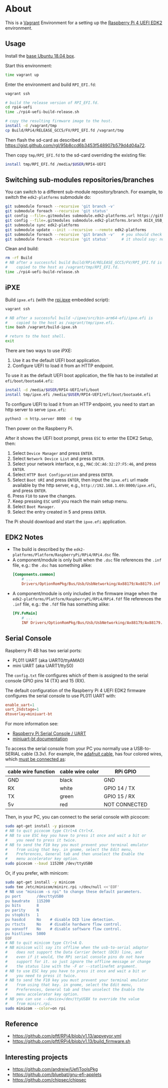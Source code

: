 # About

This is a [Vagrant](https://www.vagrantup.com/) Environment for a setting up
the [Raspberry Pi 4 UEFI EDK2](https://github.com/pftf/RPi4) environment.

## Usage

Install the [base Ubuntu 18.04 box](https://github.com/rgl/ubuntu-vagrant).

Start this environment:

```bash
time vagrant up
```

Enter the environment and build `RPI_EFI.fd`:

```bash
vagrant ssh

# build the release version of RPI_EFI.fd.
cd rpi4-uefi
time ./rpi4-uefi-build-release.sh

# copy the resulting firmware image to the host.
install -d /vagrant/tmp
cp Build/RPi4/RELEASE_GCC5/FV/RPI_EFI.fd /vagrant/tmp
```

Then flash the sd-card as described at https://gist.github.com/rgl/95b8ccd6b3453f548907b579d4d04a72.

Then copy `tmp/RPI_EFI.fd` to the sd-card overriding the existing file:

```bash
install tmp/RPI_EFI.fd /media/$USER/RPI4-UEFI
```

## Switching sub-modules repositories/branches

You can switch to a different sub-module repository/branch. For example,
to switch the `edk2-platforms` submodule do:

```bash
git submodule foreach --recursive 'git branch -v'
git submodule foreach --recursive 'git status'
git config --file=.gitmodules submodule.edk2-platforms.url https://github.com/samerhaj/edk2-platforms.git
git config --file=.gitmodules submodule.edk2-platforms.branch ASIX_USB_Networking
git submodule sync edk2-platforms
git submodule update --init --recursive --remote edk2-platforms
git submodule foreach --recursive 'git branch -v'   # you should check if it has the expected commit id.
git submodule foreach --recursive 'git status'      # it should say: nothing to commit, working tree clean.
```

Clean and build:

```bash
rm -rf Build
# NB after a successful build Build/RPi4/RELEASE_GCC5/FV/RPI_EFI.fd is
#    copied to the host as /vagrant/tmp/RPI_EFI.fd.
time ./rpi4-uefi-build-release.sh
```

## iPXE

Build `ipxe.efi` (with the [rpi.ipxe](rpi.ipxe) embedded script):

```bash
vagrant ssh

# NB after a successful build ~/ipxe/src/bin-arm64-efi/ipxe.efi is
#    copied to the host as /vagrant/tmp/ipxe.efi.
time bash /vagrant/build-ipxe.sh

# return to the host shell.
exit
```

There are two ways to use iPXE:

1. Use it as the default UEFI boot application.
2. Configure UEFI to load it from an HTTP endpoint.

To use it as the default UEFI boot application, the file has to be
installed at `efi/boot/bootaa64.efi`:

```bash
install -d /media/$USER/RPI4-UEFI/efi/boot
install tmp/ipxe.efi /media/$USER/RPI4-UEFI/efi/boot/bootaa64.efi
```

To configure UEFI to load it from an HTTP endpoint, you need to
start an http server to serve `ipxe.efi`:

```bash
python3 -m http.server 8000 -d tmp
```

Then power on the Raspberry Pi.

After it shows the UEFI boot prompt, press `ESC` to enter the EDK2 Setup,
then:

1. Select `Device Manager` and press `ENTER`.
2. Select `Network Device List` and press `ENTER`.
3. Select your network interface, e.g., `MAC:DC:A6:32:27:F5:46`, and
   press `ENTER`.
4. Select `HTTP Boot Configuration` and press `ENTER`.
5. Select `Boot URI` and press `ENTER`, then input the `ipxe.efi` url made
   available by the http server, e.g., `http://192.168.1.69:8000/ipxe.efi`,
   and press `ENTER`.
6. Press `F10` to save the changes.
7. Keep pressing `ESC` until you reach the main setup menu.
8. Select `Boot Manager`.
9. Select the entry created in 5 and press `ENTER`.

The Pi should download and start the `ipxe.efi` application.

## EDK2 Notes

* The build is described by the `edk2-platforms/Platform/RaspberryPi/RPi4/RPi4.dsc` file.
* A component/module is only built when the `.dsc` file references the `.inf` file, e.g.:
  the `.dsc` has something alike:
    ```ini
    [Components.common]
        # ...
        Drivers/OptionRomPkg/Bus/Usb/UsbNetworking/Ax88179/Ax88179.inf
    ```
* A component/module is only included in the firmware image when the
  `edk2-platforms/Platform/RaspberryPi/RPi4/RPi4.fdf` file references the `.inf` file,
  e.g.: the `.fdf` file has something alike:
    ```ini
    [FV.FvMain]
        # ...
        INF Drivers/OptionRomPkg/Bus/Usb/UsbNetworking/Ax88179/Ax88179.inf
    ```

## Serial Console

Raspberry Pi 4B has two serial ports:

* PL011 UART (aka UART0/ttyAMA0)
* mini UART (aka UART1/ttyS0)

The `config.txt` file configures which of them is assigned to the
serial console GPIO pins 14 (TX) and 15 (RX).

The default configuration of the Raspberry Pi 4 UEFI EDK2 firmware
configures the serial console to use PL011 UART with:

```conf
enable_uart=1
uart_2ndstage=1
dtoverlay=miniuart-bt
```

For more information see:

* [Raspberry Pi Serial Console / UART](https://www.raspberrypi.org/documentation/configuration/uart.md)
* [miniuart-bt documentation](https://github.com/raspberrypi/firmware/blob/dd8cbec5a6d27090e5eb080e13d83c35fdd759f7/boot/overlays/README#L1691-L1702)

To access the serial console from your PC you normally use a
USB-to-SERIAL cable (3.3v). For example, the [adafruit cable](https://www.adafruit.com/product/954),
has four colored wires, which [must be connected as](https://learn.adafruit.com/adafruits-raspberry-pi-lesson-5-using-a-console-cable/connect-the-lead):

| cable wire function | cable wire color | RPi GPIO      |
|---------------------|------------------|---------------|
| GND                 | black            | GND           |
| RX                  | white            | GPIO 14 / TX  |
| TX                  | green            | GPIO 15 / RX  |
| 5v                  | red              | NOT CONNECTED |

Then, in your PC, you can connect to the serial console with picocom:

```bash
sudo apt-get install -y picocom
# NB to quit picocom type Ctrl+A Ctrl+X.
# NB to use ESC key you have to press it once and wait a bit or
#    you need to press it twice.
# NB to send the F10 key you must prevent your terminal emulator
#    from using that key. in gnome, select the Edit menu,
#    Preferences, General tab and then unselect the Enable the
#    menu accelerator key option.
sudo picocom --baud 115200 /dev/ttyUSB0
```

Or, if you prefer, with minicom:

```bash
sudo apt-get install -y minicom
sudo tee /etc/minicom/minirc.rpi >/dev/null <<'EOF'
# NB use "minicom -s rpi" to change these default parameters.
pu port       /dev/ttyUSB0
pu baudrate   115200
pu bits       8
pu parity     N
pu stopbits   1
pu hasdcd     No    # disable DCD line detection.
pu rtscts     No    # disable hardware flow control.
pu xonxoff    No    # disable software flow control.
pu histlines  5000
EOF
# NB to quit minicom type Ctrl+A Q.
# NB minicom will say its offline when the usb-to-serial adaptor
#    does not support the Data Carrier Detect (DCD) line, and
#    even if it would, the RPi serial console pins do not have
#    support for it. so just ignore the offline message or change
#    the status line with the -F or --statlinefmt argument.
# NB to use ESC key you have to press it once and wait a bit or
#    you need to press it twice.
# NB to send the F10 key you must prevent your terminal emulator
#    from using that key. in gnome, select the Edit menu,
#    Preferences, General tab and then unselect the Enable the
#    menu accelerator key option.
# NB you can use --device=/dev/ttyUSBX to override the value
#    from minirc.rpi.
sudo minicom --color=on rpi
```

## Reference

* https://github.com/pftf/RPi4/blob/v1.13/appveyor.yml
* https://github.com/pftf/RPi4/blob/v1.13/build_firmware.sh

## Interesting projects

* https://github.com/andreiw/UefiToolsPkg
* https://github.com/bluebat/gnu-efi-applets
* https://github.com/chipsec/chipsec
